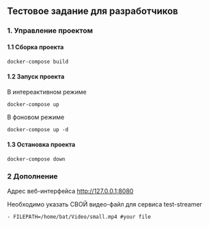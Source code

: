 ## Тестовое задание для разработчиков

### 1. Управление проектом

#### 1.1 Сборка проекта

```
docker-compose build
```

#### 1.2 Запуск проекта
В интереактивном режиме
```
docker-compose up
```
В фоновом режиме
```
docker-compose up -d
```

#### 1.3 Остановка проекта
```
docker-compose down
```

### 2 Дополнение

Адрес веб-интерфейса  http://127.0.0.1:8080

Необходимо указать СВОЙ видео-файл для сервиса test-streamer

```
- FILEPATH=/home/bat/Video/small.mp4 #your file
```
